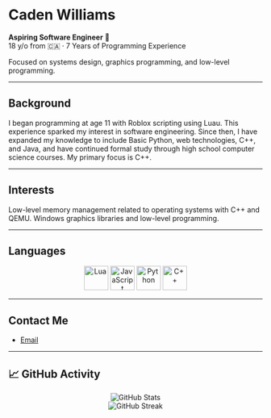 # Caden Williams

**Aspiring Software Engineer** 🚀  
18 y/o from 🇨🇦 · 7 Years of Programming Experience

Focused on systems design, graphics programming, and low-level programming.

---

## Background

I began programming at age 11 with Roblox scripting using Luau. This experience sparked my interest in software engineering. Since then, I have expanded my knowledge to include Basic Python, web technologies, C++, and Java, and have continued formal study through high school computer science courses. My primary focus is C++.

---

## Interests
Low-level memory management related to operating systems with C++ and QEMU.
Windows graphics libraries and low-level programming.

---

## Languages

<p align="center">
  <img src="https://www.svgrepo.com/show/373817/lua.svg" alt="Lua" width="48" height="48">
  <img src="https://cdn.iconscout.com/icon/free/png-256/javascript-2038874-1720087.png" alt="JavaScript" width="48" height="48">
  <img src="https://i1.wp.com/qavalidation.com/wp-content/uploads/2018/02/python-logo.png" alt="Python" width="48" height="48">
  <img src="https://iconape.com/wp-content/png_logo_vector/c-3.png" alt="C++" width="48" height="48">
</p>

---

## Contact Me

- [Email](mailto:CadenMWilliams2007@Outlook.com)

---

## 📈 GitHub Activity

<p align="center">
  <img src="https://github-readme-stats.vercel.app/api?username=cadenmbond&show_icons=true&count_private=true&theme=radical" alt="GitHub Stats" />
  <br />
  <img src="https://streak-stats.demolab.com?user=cadenmbond&theme=radical" alt="GitHub Streak" />
</p>

